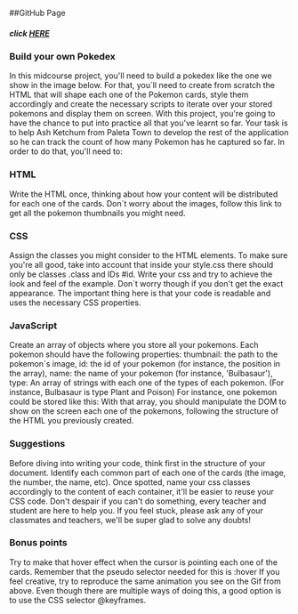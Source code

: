 ##GitHub Page
##### click [HERE](https://armanpartovi.github.io/Midcourse-project---Build-your-own-Pokedex/)

### Build your own Pokedex
In this midcourse project, you'll need to build a pokedex like the one we show in the image below. For that, you´ll need to create from scratch the HTML that will shape each one of the Pokemon cards, style them accordingly and create the necessary scripts to iterate over your stored pokemons and display them on screen. With this project, you're going to have the chance to put into practice all that you've learnt so far.
Your task is to help Ash Ketchum from Paleta Town to develop the rest of the application so he can track the count of how many Pokemon has he captured so far. In order to do that, you'll need to:

### HTML
Write the HTML once, thinking about how your content will be distributed for each one of the cards. Don´t worry about the images, follow this link to get all the pokemon thumbnails you might need.

### CSS
Assign the classes you might consider to the HTML elements. To make sure you're all good, take into account that inside your style.css there should only be classes .class and IDs #id.
Write your css and try to achieve the look and feel of the example. Don´t worry though if you don't get the exact appearance. The important thing here is that your code is readable and uses the necessary CSS properties.

### JavaScript
Create an array of objects where you store all your pokemons. Each pokemon should have the following properties:
thumbnail: the path to the pokemon´s image,
id: the id of your pokemon (for instance, the position in the array),
name: the name of your pokemon (for instance, 'Bulbasaur'),
type: An array of strings with each one of the types of each pokemon. (For instance, Bulbasaur is type Plant and Poison)
For instance, one pokemon could be stored like this:
With that array, you should manipulate the DOM to show on the screen each one of the pokemons, following the structure of the HTML you previously created.

### Suggestions
Before diving into writing your code, think first in the structure of your document. Identify each common part of each one of the cards (the image, the number, the name, etc).
Once spotted, name your css classes accordingly to the content of each container, it'll be easier to reuse your CSS code.
Don't despair if you can't do something, every teacher and student are here to help you. If you feel stuck, please ask any of your classmates and teachers, we'll be super glad to solve any doubts!

### Bonus points
Try to make that hover effect when the cursor is pointing each one of the cards. Remember that the pseudo selector needed for this is :hover
If you feel creative, try to reproduce the same animation you see on the Gif from above. Even though there are multiple ways of doing this, a good option is to use the CSS selector @keyframes.


